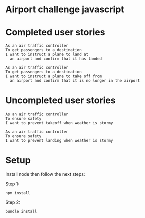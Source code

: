 # Airport challenge javascript

# Completed user stories

```
As an air traffic controller
To get passengers to a destination
I want to instruct a plane to land at
  an airport and confirm that it has landed
```

```
As an air traffic controller
To get passengers to a destination
I want to instruct a plane to take off from
  an airport and confirm that it is no longer in the airport
```

# Uncompleted user stories

```
As an air traffic controller
To ensure safety
I want to prevent takeoff when weather is stormy
```

```
As an air traffic controller
To ensure safety
I want to prevent landing when weather is stormy
```

# Setup

Install node then follow the next steps:

Step 1:
```
npm install
```
Step 2:
```
bundle install
```
